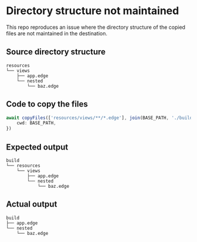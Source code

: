 # Directory structure not maintained

This repo reproduces an issue where the directory structure of the copied files are not maintained in the destination.

## Source directory structure

```
resources
└── views
    ├── app.edge
    └── nested
        └── baz.edge
```

## Code to copy the files

```ts
await copyFiles(['resources/views/**/*.edge'], join(BASE_PATH, './build'), {
	cwd: BASE_PATH,
})
```

## Expected output

```
build
└── resources
	└── views
    	├── app.edge
    	└── nested
        	└── baz.edge
```

## Actual output

```
build
├── app.edge
└── nested
    └── baz.edge
```